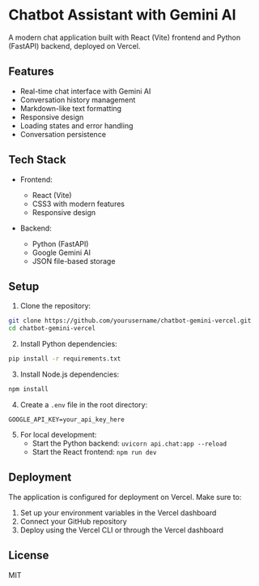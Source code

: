 # Chatbot Assistant with Gemini AI

A modern chat application built with React (Vite) frontend and Python (FastAPI) backend, deployed on Vercel.

## Features

- Real-time chat interface with Gemini AI
- Conversation history management
- Markdown-like text formatting
- Responsive design
- Loading states and error handling
- Conversation persistence

## Tech Stack

- Frontend:

  - React (Vite)
  - CSS3 with modern features
  - Responsive design

- Backend:
  - Python (FastAPI)
  - Google Gemini AI
  - JSON file-based storage

## Setup

1. Clone the repository:

```bash
git clone https://github.com/yourusername/chatbot-gemini-vercel.git
cd chatbot-gemini-vercel
```

2. Install Python dependencies:

```bash
pip install -r requirements.txt
```

3. Install Node.js dependencies:

```bash
npm install
```

4. Create a `.env` file in the root directory:

```
GOOGLE_API_KEY=your_api_key_here
```

5. For local development:
   - Start the Python backend: `uvicorn api.chat:app --reload`
   - Start the React frontend: `npm run dev`

## Deployment

The application is configured for deployment on Vercel. Make sure to:

1. Set up your environment variables in the Vercel dashboard
2. Connect your GitHub repository
3. Deploy using the Vercel CLI or through the Vercel dashboard

## License

MIT
